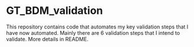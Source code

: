 # GT_BDM_validation
This repository contains code that automates my key validation steps that I have now automated. Mainly there are 6 validation steps that I intend to validate. More details in README.
